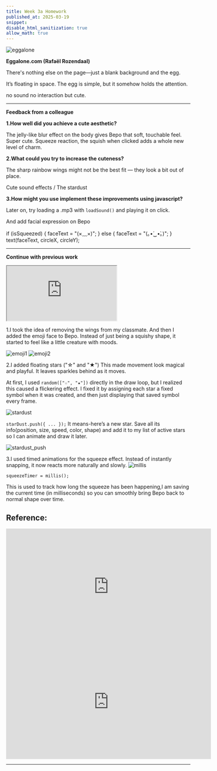```yaml
---
title: Week 3a Homework
published_at: 2025-03-19
snippet:  
disable_html_sanitization: true
allow_math: true
---
```


![eggalone](/week3/eggalone.png)

**Eggalone.com (Rafaël Rozendaal)**

There's nothing else on the page—just a blank background and the egg.

It’s floating in space. The egg is simple, but it somehow holds the attention.

no sound no interaction but cute.


- - - - - - - - - - - - - - - - - - - - - - - - - - - 

**Feedback from a colleague**

**1.How well did you achieve a cute aesthetic?**

The jelly-like blur effect on the body gives Bepo that soft, touchable feel. Super cute. 
Squeeze reaction, the squish when clicked adds a whole new level of charm. 

**2.What could you try to increase the cuteness?**

The sharp rainbow wings might not be the best fit — they look a bit out of place.

Cute sound effects / The stardust 

**3.How might you use implement these improvements using javascript?**

Later on, try loading a .mp3 with `loadSound()` and playing it on click. 
 
And add facial expression on Bepo

if (isSqueezed) {
  faceText = "(×﹏×)";
} else {
  faceText = "(｡•́‿•̀｡)";
}
text(faceText, circleX, circleY);


- - - - - - - - - - - - - - - - - - - - - - - - - - - 


**Continue with previous work**




<iframe class="p5js_canvas" src="https://editor.p5js.org/leah0208/full/Opuek0c1P"></iframe>

<script type="module">

const iframes = document.querySelectorAll('.p5js_canvas');

if (iframes.length > 0) {
    iframes.forEach((iframe) => {
        iframe.width  = iframe.parentNode.scrollWidth;
        iframe.height = iframe.width * 9 / 16 + 42;
    });
}

</script>

1.I took the idea of removing the wings from my classmate. And then I added the emoji face to Bepo.
  Instead of just being a squishy shape, it started to feel like a little creature with moods.

![emoji1](/week3/emoji1.png)
![emoji2](/week3/emoji2.png)

2.I added floating stars ("☆" and "★")
  This made movement look magical and playful.
  It leaves sparkles behind as it moves.

  At first, I used `random(["☆", "★"])` directly in the draw loop, but I realized this caused a flickering effect.
  I fixed it by assigning each star a fixed symbol when it was created, and then just displaying that saved symbol every frame.

![stardust](/week3/stardust1.png)

 `starDust.push({ ... });`
  It means-here’s a new star. Save all its info(position, size, speed, color, shape) and add it to my list of active stars so I can animate and draw it later.

![stardust_push](/week3/stardust_push.png)

3.I used timed animations for the squeeze effect. Instead of instantly snapping, it now reacts more naturally and slowly.
![millis](/week3/millis.png)

`squeezeTimer = millis();`

This is used to track how long the squeeze has been happening,I am saving the current time (in milliseconds) 
so you can smoothly bring Bepo back to normal shape over time.





## Reference:

<iframe width="560" height="315" src="https://www.youtube.com/embed/B-N-isc31Z0?si=sqO-hJSb9O36xqNm" title="YouTube video player" frameborder="0" allow="accelerometer; autoplay; clipboard-write; encrypted-media; gyroscope; picture-in-picture; web-share" referrerpolicy="strict-origin-when-cross-origin" allowfullscreen></iframe>

<iframe width="560" height="315" src="https://www.youtube.com/embed/UcdigVaIYAk?si=razMfw62sUaMHJTI" title="YouTube video player" frameborder="0" allow="accelerometer; autoplay; clipboard-write; encrypted-media; gyroscope; picture-in-picture; web-share" referrerpolicy="strict-origin-when-cross-origin" allowfullscreen></iframe>







____________________________________________________________
